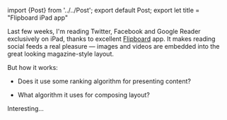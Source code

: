 import {Post} from '../../Post';
export default Post;
export let title = "Flipboard iPad app"

Last few weeks, I'm reading Twitter, Facebook and Google Reader exclusively on
iPad, thanks to excellent [Flipboard][1] app. It makes reading social feeds a
real pleasure — images and videos are embedded into the great looking
magazine-style layout.

But how it works:

  * Does it use some ranking algorithm for presenting content?

  * What algorithm it uses for composing layout?

Interesting...

[1]: http://flipboard.com/
